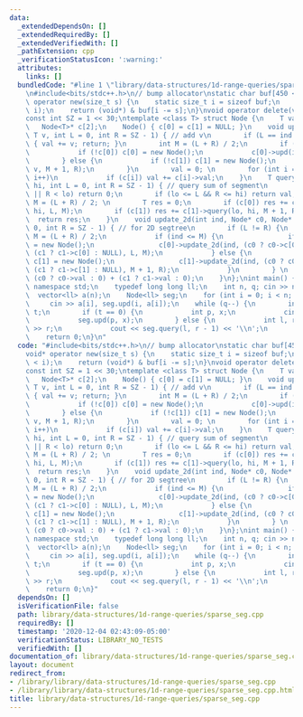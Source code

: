 ```yaml
---
data:
  _extendedDependsOn: []
  _extendedRequiredBy: []
  _extendedVerifiedWith: []
  _pathExtension: cpp
  _verificationStatusIcon: ':warning:'
  attributes:
    links: []
  bundledCode: "#line 1 \"library/data-structures/1d-range-queries/sparse_seg.cpp\"\
    \n#include<bits/stdc++.h>\n// bump allocator\nstatic char buf[450 << 20];\nvoid*\
    \ operator new(size_t s) {\n    static size_t i = sizeof buf;\n    assert(s <\
    \ i);\n    return (void*) & buf[i -= s];\n}\nvoid operator delete(void*) {}\n\
    const int SZ = 1 << 30;\ntemplate <class T> struct Node {\n    T val = 0; \n \
    \   Node<T>* c[2];\n    Node() { c[0] = c[1] = NULL; }\n    void upd(int ind,\
    \ T v, int L = 0, int R = SZ - 1) { // add v\n        if (L == ind && R == ind)\
    \ { val += v; return; }\n        int M = (L + R) / 2;\n        if (ind <= M) {\n\
    \            if (!c[0]) c[0] = new Node();\n            c[0]->upd(ind, v, L, M);\n\
    \        } else {\n            if (!c[1]) c[1] = new Node();\n            c[1]->upd(ind,\
    \ v, M + 1, R);\n        }\n        val = 0; \n        for (int i = 0; i < 2;\
    \ i++)\n            if (c[i]) val += c[i]->val;\n    }\n    T query(int lo, int\
    \ hi, int L = 0, int R = SZ - 1) { // query sum of segment\n        if (hi < L\
    \ || R < lo) return 0;\n        if (lo <= L && R <= hi) return val;\n        int\
    \ M = (L + R) / 2; \n        T res = 0;\n        if (c[0]) res += c[0]->query(lo,\
    \ hi, L, M);\n        if (c[1]) res += c[1]->query(lo, hi, M + 1, R);\n      \
    \  return res;\n    }\n    void update_2d(int ind, Node* c0, Node* c1, int L =\
    \ 0, int R = SZ - 1) { // for 2D segtree\n        if (L != R) {\n            int\
    \ M = (L + R) / 2;\n            if (ind <= M) {\n                if (!c[0]) c[0]\
    \ = new Node();\n                c[0]->update_2d(ind, (c0 ? c0->c[0] : NULL),\
    \ (c1 ? c1->c[0] : NULL), L, M);\n            } else {\n                if (!c[1])\
    \ c[1] = new Node();\n                c[1]->update_2d(ind, (c0 ? c0->c[1] : NULL),\
    \ (c1 ? c1->c[1] : NULL), M + 1, R);\n            }\n        } \n        val =\
    \ (c0 ? c0->val : 0) + (c1 ? c1->val : 0);\n    }\n};\nint main() {\n    using\
    \ namespace std;\n    typedef long long ll;\n    int n, q; cin >> n >> q;\n  \
    \  vector<ll> a(n);\n    Node<ll> seg;\n    for (int i = 0; i < n; i++) \n   \
    \     cin >> a[i], seg.upd(i, a[i]);\n    while (q--) {\n        int t; cin >>\
    \ t;\n        if (t == 0) {\n            int p, x;\n            cin >> p >> x;\n\
    \            seg.upd(p, x);\n        } else {\n            int l, r; cin >> l\
    \ >> r;\n            cout << seg.query(l, r - 1) << '\\n';\n        }\n    }\n\
    \    return 0;\n}\n"
  code: "#include<bits/stdc++.h>\n// bump allocator\nstatic char buf[450 << 20];\n\
    void* operator new(size_t s) {\n    static size_t i = sizeof buf;\n    assert(s\
    \ < i);\n    return (void*) & buf[i -= s];\n}\nvoid operator delete(void*) {}\n\
    const int SZ = 1 << 30;\ntemplate <class T> struct Node {\n    T val = 0; \n \
    \   Node<T>* c[2];\n    Node() { c[0] = c[1] = NULL; }\n    void upd(int ind,\
    \ T v, int L = 0, int R = SZ - 1) { // add v\n        if (L == ind && R == ind)\
    \ { val += v; return; }\n        int M = (L + R) / 2;\n        if (ind <= M) {\n\
    \            if (!c[0]) c[0] = new Node();\n            c[0]->upd(ind, v, L, M);\n\
    \        } else {\n            if (!c[1]) c[1] = new Node();\n            c[1]->upd(ind,\
    \ v, M + 1, R);\n        }\n        val = 0; \n        for (int i = 0; i < 2;\
    \ i++)\n            if (c[i]) val += c[i]->val;\n    }\n    T query(int lo, int\
    \ hi, int L = 0, int R = SZ - 1) { // query sum of segment\n        if (hi < L\
    \ || R < lo) return 0;\n        if (lo <= L && R <= hi) return val;\n        int\
    \ M = (L + R) / 2; \n        T res = 0;\n        if (c[0]) res += c[0]->query(lo,\
    \ hi, L, M);\n        if (c[1]) res += c[1]->query(lo, hi, M + 1, R);\n      \
    \  return res;\n    }\n    void update_2d(int ind, Node* c0, Node* c1, int L =\
    \ 0, int R = SZ - 1) { // for 2D segtree\n        if (L != R) {\n            int\
    \ M = (L + R) / 2;\n            if (ind <= M) {\n                if (!c[0]) c[0]\
    \ = new Node();\n                c[0]->update_2d(ind, (c0 ? c0->c[0] : NULL),\
    \ (c1 ? c1->c[0] : NULL), L, M);\n            } else {\n                if (!c[1])\
    \ c[1] = new Node();\n                c[1]->update_2d(ind, (c0 ? c0->c[1] : NULL),\
    \ (c1 ? c1->c[1] : NULL), M + 1, R);\n            }\n        } \n        val =\
    \ (c0 ? c0->val : 0) + (c1 ? c1->val : 0);\n    }\n};\nint main() {\n    using\
    \ namespace std;\n    typedef long long ll;\n    int n, q; cin >> n >> q;\n  \
    \  vector<ll> a(n);\n    Node<ll> seg;\n    for (int i = 0; i < n; i++) \n   \
    \     cin >> a[i], seg.upd(i, a[i]);\n    while (q--) {\n        int t; cin >>\
    \ t;\n        if (t == 0) {\n            int p, x;\n            cin >> p >> x;\n\
    \            seg.upd(p, x);\n        } else {\n            int l, r; cin >> l\
    \ >> r;\n            cout << seg.query(l, r - 1) << '\\n';\n        }\n    }\n\
    \    return 0;\n}"
  dependsOn: []
  isVerificationFile: false
  path: library/data-structures/1d-range-queries/sparse_seg.cpp
  requiredBy: []
  timestamp: '2020-12-04 02:43:09-05:00'
  verificationStatus: LIBRARY_NO_TESTS
  verifiedWith: []
documentation_of: library/data-structures/1d-range-queries/sparse_seg.cpp
layout: document
redirect_from:
- /library/library/data-structures/1d-range-queries/sparse_seg.cpp
- /library/library/data-structures/1d-range-queries/sparse_seg.cpp.html
title: library/data-structures/1d-range-queries/sparse_seg.cpp
---
```

